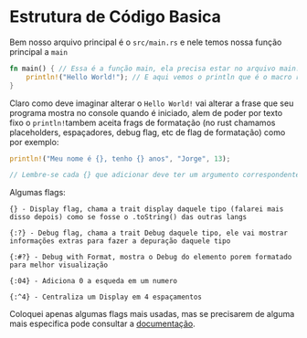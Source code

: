 # Estrutura de Código Basica

Bem nosso arquivo principal é o `src/main.rs` e nele temos nossa função principal a `main`

```rs
fn main() { // Essa é a função main, ela precisa estar no arquivo main.rs para que ela defina o ponto de inicio do nosso programa
    println!("Hello World!"); // E aqui vemos o println que é o macro responsavel pelo stdout (saida de console). Bem não se preocupem de saberem que é um macro, apenas posso dizer inicialmente que é uma função especial.
}
```

Claro como deve imaginar alterar o `Hello World!` vai alterar a frase que seu programa mostra no console quando é iniciado, alem de poder por texto fixo o `println!`tambem aceita frags de formatação (no rust chamamos placeholders, espaçadores, debug flag, etc de flag de formatação) como por exemplo:

```rs
println!("Meu nome é {}, tenho {} anos", "Jorge", 13);

// Lembre-se cada {} que adicionar deve ter um argumento correspondente no println!
```

Algumas flags: 

```
{} - Display flag, chama a trait display daquele tipo (falarei mais disso depois) como se fosse o .toString() das outras langs

{:?} - Debug flag, chama a trait Debug daquele tipo, ele vai mostrar informações extras para fazer a depuração daquele tipo

{:#?} - Debug with Format, mostra o Debug do elemento porem formatado para melhor visualização

{:04} - Adiciona 0 a esqueda em um numero

{:^4} - Centraliza um Display em 4 espaçamentos

```
Coloquei apenas algumas flags mais usadas, mas se precisarem de alguma mais especifica pode consultar a [documentação](https://doc.rust-lang.org/std/fmt/).



